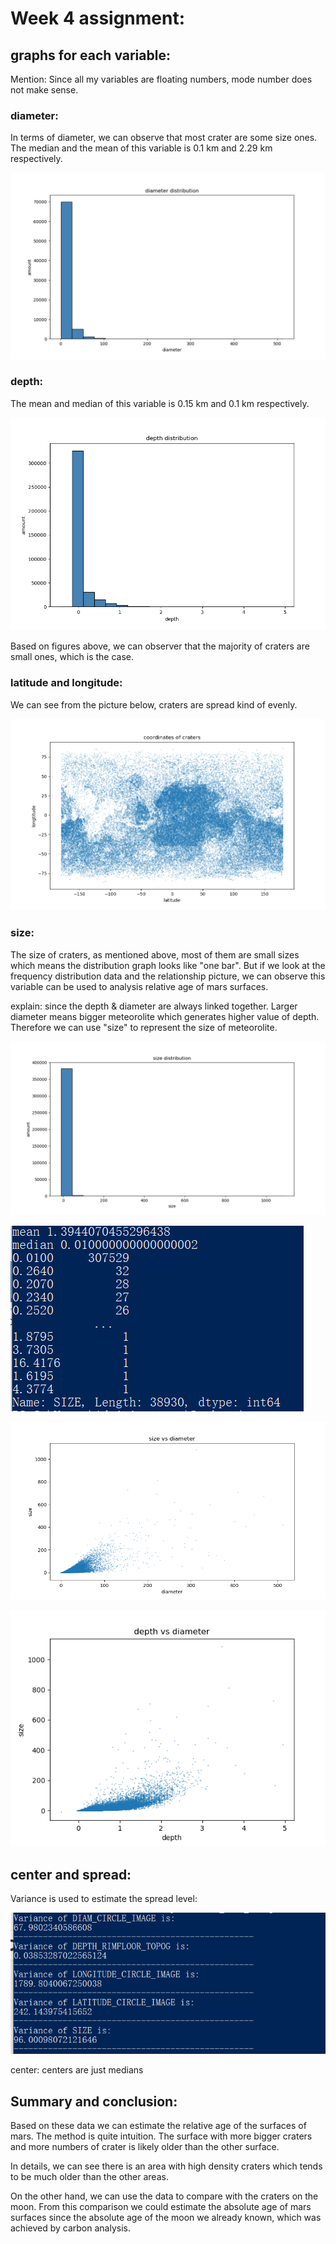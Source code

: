 # Week 4 assignment:

## graphs for each variable:

Mention: Since all my variables are floating numbers, mode number does not make sense.

### diameter:

In terms of diameter, we can observe that most crater are some size ones. The median and the mean of this variable is 0.1 km and 2.29 km respectively.

![diameter.png](https://github.com/twodogs-wang/coursera_data_management-viualize/blob/master/week4/figures/diameter.png)

### depth:

The mean and median of this variable is 0.15 km and 0.1 km respectively.

![depth.png](https://github.com/twodogs-wang/coursera_data_management-viualize/blob/master/week4/figures/depth.png)

Based on figures above, we can observer that the majority of craters are small ones, which is the case.

### latitude and longitude:

We can see from the picture below, craters are spread kind of evenly.

![L_R.png](https://github.com/twodogs-wang/coursera_data_management-viualize/blob/master/week4/figures/L_R.png)

### size:

The size of craters, as mentioned above, most of them are small sizes which means the distribution graph looks like "one bar". But if we look at the frequency distribution data and the relationship picture, we can observe this variable can be used to analysis relative age of mars surfaces. 

explain: since the depth & diameter are always linked together. Larger diameter means bigger meteorolite which generates higher value of depth. Therefore we can use "size" to represent the size of meteorolite.

![size.png](https://github.com/twodogs-wang/coursera_data_management-viualize/blob/master/week4/figures/size.png)

![size_data.png](https://github.com/twodogs-wang/coursera_data_management-viualize/blob/master/week4/figures/size_data.png)

![size_vs_diameter.png](https://github.com/twodogs-wang/coursera_data_management-viualize/blob/master/week4/figures/size_vs_diameter.png)

![depth_vs_diameter.png](https://github.com/twodogs-wang/coursera_data_management-viualize/blob/master/week4/figures/depth_vs_diameter.png)

## center and spread:

Variance is used to estimate the spread level:

![var.png](https://github.com/twodogs-wang/coursera_data_management-viualize/blob/master/week4/figures/var.png)

center:  centers are just medians

## Summary and conclusion:

Based on these data we can estimate the relative age of the surfaces of mars. The method is quite intuition. The surface with more bigger craters and more numbers of crater is likely older than the other surface. 

In details, we can see there is an area with high density craters which tends to be much older than the other areas. 

On the other hand, we can use the data to compare with the craters on the moon. From this comparison we could estimate the absolute age of mars surfaces since the absolute age of the moon we already known, which was achieved by carbon analysis.